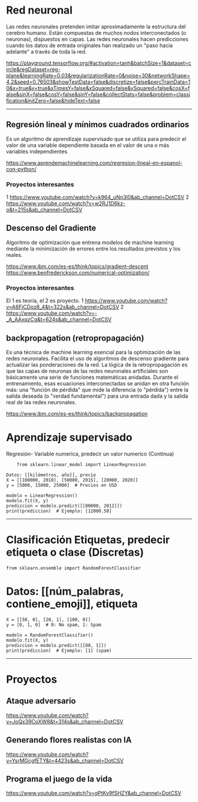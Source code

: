 # Red neuronal
Las redes neuronales pretenden imitar aproximadamente la estructura del cerebro humano. Están compuestas de muchos nodos interconectados (o neuronas), dispuestos en capas. Las redes neuronales hacen predicciones cuando los datos de entrada originales han realizado un "paso hacia adelante" a través de toda la red.

https://playground.tensorflow.org/#activation=tanh&batchSize=1&dataset=circle&regDataset=reg-plane&learningRate=0.03&regularizationRate=0&noise=30&networkShape=4,2&seed=0.76503&showTestData=false&discretize=false&percTrainData=10&x=true&y=true&xTimesY=false&xSquared=false&ySquared=false&cosX=false&sinX=false&cosY=false&sinY=false&collectStats=false&problem=classification&initZero=false&hideText=false

------------------------------------------------------------------------------------------------------------
## Regresión lineal y mínimos cuadrados ordinarios
Es un algoritmo de aprendizaje supervisado que se utiliza para predecir el valor de una variable dependiente basada en el valor de una o más variables independientes

https://www.aprendemachinelearning.com/regresion-lineal-en-espanol-con-python/

### Proyectos interesantes
1
https://www.youtube.com/watch?v=k964_uNn3l0&ab_channel=DotCSV
2
https://www.youtube.com/watch?v=w2RJ1D6kz-o&t=215s&ab_channel=DotCSV


## Descenso del Gradiente
Algoritmo de optimización que entrena  modelos de machine learning mediante la minimización de errores entre los resultados previstos y los reales.

https://www.ibm.com/es-es/think/topics/gradient-descent
https://www.benfrederickson.com/numerical-optimization/

### Proyectos interesantes
El 1 es teoría, el 2 es proyecto.
1
https://www.youtube.com/watch?v=A6FiCDoz8_4&t=322s&ab_channel=DotCSV
2
https://www.youtube.com/watch?v=-_A_AAxqzCg&t=624s&ab_channel=DotCSV

## backpropagation (retropropagación) 
Es una técnica de machine learning esencial para la optimización de las redes neuronales. Facilita el uso de algoritmos de descenso gradiente para actualizar las ponderaciones de la red. La lógica de la retropropagación es que las capas de neuronas de las redes neuronales artificiales son básicamente una serie de funciones matemáticas anidadas. Durante el entrenamiento, esas ecuaciones interconectadas se anidan en otra función más: una "función de pérdida" que mide la diferencia (o "pérdida") entre la salida deseada (o "verdad fundamental") para una entrada dada y la salida real de las redes neuronales.

https://www.ibm.com/es-es/think/topics/backpropagation

# Aprendizaje supervisado
Regresión- Variable numerica, predecir un valor numerico (Continua)

````
    from sklearn.linear_model import LinearRegression

Datos: [[kilómetros, año]], precio
X = [[100000, 2010], [50000, 2015], [20000, 2020]]
y = [5000, 15000, 25000]  # Precios en USD

modelo = LinearRegression()
modelo.fit(X, y)
prediccion = modelo.predict([[80000, 2012]])
print(prediccion)  # Ejemplo: [12000.50]
````
-----------------------------------------------------------------------------------------------------

# Clasificación Etiquetas, predecir etiqueta o clase (Discretas)

    from sklearn.ensemble import RandomForestClassifier

# Datos: [[núm_palabras, contiene_emoji]], etiqueta

````
X = [[50, 0], [20, 1], [100, 0]]
y = [0, 1, 0]  # 0: No spam, 1: Spam

modelo = RandomForestClassifier()
modelo.fit(X, y)
prediccion = modelo.predict([[80, 1]])
print(prediccion)  # Ejemplo: [1] (spam)
````

------------------------------------------------------------------------------------------------------------
# Proyectos

## Ataque adversario
https://www.youtube.com/watch?v=JoQx39CoXW8&t=314s&ab_channel=DotCSV

## Generando flores realistas con IA
https://www.youtube.com/watch?v=YsrMGcgfETY&t=4423s&ab_channel=DotCSV

## Programa el juego de la vida
https://www.youtube.com/watch?v=qPtKv9fSHZY&ab_channel=DotCSV
